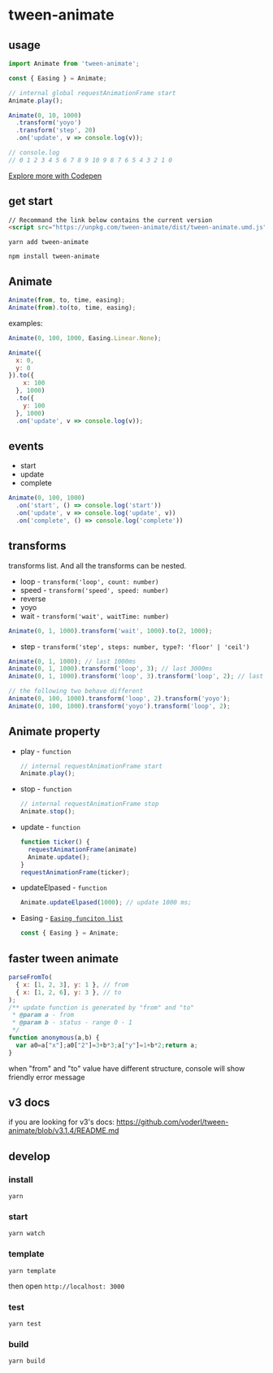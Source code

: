 # tween-animate

## usage
```js
import Animate from 'tween-animate';

const { Easing } = Animate;

// internal global requestAnimationFrame start
Animate.play();

Animate(0, 10, 1000)
  .transform('yoyo')
  .transform('step', 20)
  .on('update', v => console.log(v));

// console.log
// 0 1 2 3 4 5 6 7 8 9 10 9 8 7 6 5 4 3 2 1 0
```

[Explore more with Codepen](https://codepen.io/voderl/pen/eYLKORr)

## get start

```html
// Recommand the link below contains the current version
<script src="https://unpkg.com/tween-animate/dist/tween-animate.umd.js"></script>
```
```shell
yarn add tween-animate
```
```shell
npm install tween-animate
```

## Animate 
```js
Animate(from, to, time, easing);
Animate(from).to(to, time, easing);
```
examples: 
```js
Animate(0, 100, 1000, Easing.Linear.None);

Animate({
  x: 0,
  y: 0
}).to({
    x: 100
  }, 1000)
  .to({
    y: 100
  }, 1000)
  .on('update', v => console.log(v));
```
## events

* start
* update
* complete

```js
Animate(0, 100, 1000)
  .on('start', () => console.log('start'))
  .on('update', v => console.log('update', v))
  .on('complete', () => console.log('complete'))
```

## transforms
transforms list. And all the transforms can be nested.

* loop - `transform('loop', count: number)`
* speed - `transform('speed', speed: number)`
* reverse 
* yoyo
* wait - `transform('wait', waitTime: number)`
```js
Animate(0, 1, 1000).transform('wait', 1000).to(2, 1000);
```
* step - `transform('step', steps: number, type?: 'floor' | 'ceil')`


```js
Animate(0, 1, 1000); // last 1000ms
Animate(0, 1, 1000).transform('loop', 3); // last 3000ms
Animate(0, 1, 1000).transform('loop', 3).transform('loop', 2); // last 6000ms

// the following two behave different
Animate(0, 100, 1000).transform('loop', 2).transform('yoyo');
Animate(0, 100, 1000).transform('yoyo').transform('loop', 2);
```

## Animate property
* play - `function`
  ```js
  // internal requestAnimationFrame start
  Animate.play();
  ```
* stop - `function`
  ```js
  // internal requestAnimationFrame stop
  Animate.stop();
  ```
* update - `function`  
  ```js
  function ticker() {
    requestAnimationFrame(animate)
    Animate.update();
  }
  requestAnimationFrame(ticker);
  ```
* updateElpased - `function`  
  ```js
  Animate.updateElpased(1000); // update 1000 ms;
  ```
* Easing - [`Easing funciton list`](https://tweenjs.github.io/tween.js/examples/03_graphs.html)
  ```js
  const { Easing } = Animate;
  ```

## faster tween animate

```js
parseFromTo(
  { x: [1, 2, 3], y: 1 }, // from
  { x: [1, 2, 6], y: 3 }, // to
);
/** update function is generated by "from" and "to"
 * @param a - from 
 * @param b - status - range 0 - 1
 */
function anonymous(a,b) {
  var a0=a["x"];a0["2"]=3+b*3;a["y"]=1+b*2;return a;
}
```

when "from" and "to" value have different structure, console will show friendly error message

## v3 docs
if you are looking for v3's docs: https://github.com/voderl/tween-animate/blob/v3.1.4/README.md

## develop
### install
```
yarn
```
### start
```
yarn watch
```
### template

```
yarn template
```
then open `http://localhost: 3000`
### test

```
yarn test
```
### build

```
yarn build
```

